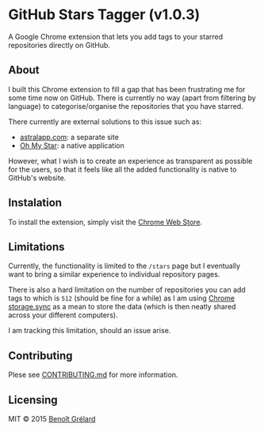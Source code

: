 # GitHub Stars Tagger (v1.0.3)
A Google Chrome extension that lets you add tags to your starred repositories directly on GitHub.

## About
I built this Chrome extension to fill a gap that has been frustrating me for some time now on GitHub.
There is currently no way (apart from filtering by language) to categorise/organise the repositories that you have starred.

There currently are external solutions to this issue such as:
* [astralapp.com](http://astralapp.com/): a separate site
* [Oh My Star](http://www.ohmystarapp.com/): a native application

However, what I wish is to create an experience as transparent as possible for the users, so that it feels like all the added functionality is native to GitHub's website.

## Instalation
To install the extension, simply visit the [Chrome Web Store](https://chrome.google.com/webstore/detail/github-stars-tagger/aaihhjepepgajmehjdmfkofegfddcabc).

## Limitations
Currently, the functionality is limited to the `/stars` page but I eventually want to bring a similar experience to individual repository pages.

There is also a hard limitation on the number of repositories you can add tags to which is `512` (should be fine for a while) as I am using [Chrome storage.sync](https://developer.chrome.com/extensions/storage#property-sync) as a mean to store the data (which is then neatly shared across your different computers).

I am tracking this limitation, should an issue arise.

## Contributing
Plese see [CONTRIBUTING.md](CONTRIBUTING.md) for more information.

## Licensing
MIT © 2015 [Benoît Grélard](http://www.artisologic.com)
